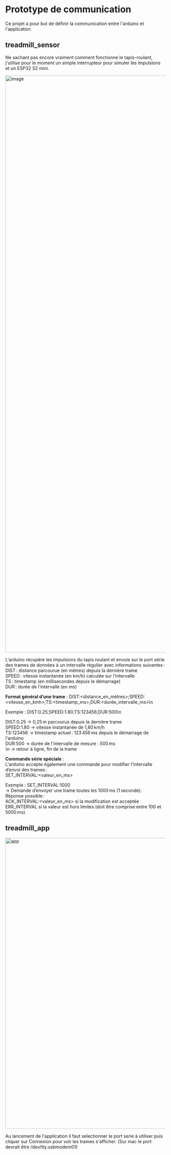 # Prototype de communication

Ce projet a pour but de définir la communication entre l'arduino et l'application

## treadmill_sensor

Ne sachant pas encore vraiment comment fonctionne le tapis-roulant, j'utilise pour le moment un simple interrupteur pour simuler les impulsions et un ESP32 S2 mini.


<img width="2402" height="1808" alt="image" src="https://github.com/user-attachments/assets/23245d07-ec81-4ead-89a3-c471aa782f19" />


L'arduino récupère les impulsions du tapis roulant et envoie sur le port série des trames de données à un intervalle régulier avec informations suivantes :  
DIST : distance parcourue (en mètres) depuis la dernière trame  
SPEED : vitesse instantanée (en km/h) calculée sur l’intervalle  
TS : timestamp (en millisecondes depuis le démarrage)  
DUR : durée de l’intervalle (en ms)

  

**Format général d’une trame** : DIST:<distance_en_mètres>;SPEED:<vitesse_en_kmh>;TS:<timestamp_ms>;DUR:<durée_intervalle_ms>\n  

Exemple : DIST:0.25;SPEED:1.80;TS:123456;DUR:500\n

DIST:0.25 → 0,25 m parcourus depuis la dernière trame  
SPEED:1.80 → vitesse instantanée de 1,80 km/h  
TS:123456 → timestamp actuel : 123 456 ms depuis le démarrage de l'arduino  
DUR:500 → durée de l'intervalle de mesure : 500 ms  
\n → retour à ligne, fin de la trame  
  

**Commande série spéciale** :  
L'arduino accepte également une commande pour modifier l’intervalle d’envoi des trames :  
SET_INTERVAL:<valeur_en_ms>  
  
Exemple :  SET_INTERVAL:1000  
→  Demande  d’envoyer une trame toutes les 1000 ms (1 seconde).  
Réponse possible :  
ACK_INTERVAL:<valeur_en_ms>  si la modification est acceptée  
ERR_INTERVAL  si la valeur est hors limites (doit être comprise entre 100 et 5000 ms)

## treadmill_app
<img width="912" height="912" alt="app" src="https://github.com/user-attachments/assets/745861fb-8462-4afc-a87c-f947b90de71b" />

Au lancement de l'application il faut selectionner  le port  serie  à utiliser puis cliquer sur Connexion pour voir les trames s'afficher. (Sur mac le port devrait être /dev/tty.usbmodem01)
